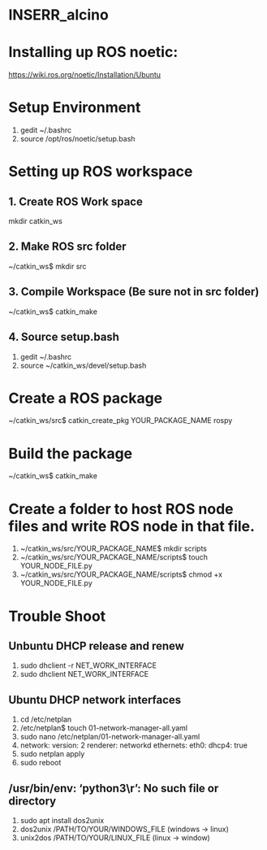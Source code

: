 # INSERR_alcino

# Installing up ROS noetic:
https://wiki.ros.org/noetic/Installation/Ubuntu

# Setup Environment
1) gedit ~/.bashrc
2) source /opt/ros/noetic/setup.bash

# Setting up ROS workspace

## 1. Create ROS Work space
mkdir catkin_ws

## 2. Make ROS src folder
~/catkin_ws$ mkdir src

## 3. Compile Workspace (Be sure not in src folder)
~/catkin_ws$ catkin_make

## 4. Source setup.bash
1) gedit ~/.bashrc
2) source ~/catkin_ws/devel/setup.bash

# Create a ROS package
~/catkin_ws/src$ catkin_create_pkg YOUR_PACKAGE_NAME rospy

# Build the package
~/catkin_ws$ catkin_make

# Create a folder to host ROS node files and write ROS node in that file.
1) ~/catkin_ws/src/YOUR_PACKAGE_NAME$ mkdir scripts
2) ~/catkin_ws/src/YOUR_PACKAGE_NAME/scripts$ touch YOUR_NODE_FILE.py
3) ~/catkin_ws/src/YOUR_PACKAGE_NAME/scripts$ chmod +x YOUR_NODE_FILE.py

# Trouble Shoot
## Unbuntu DHCP release and renew 
1) sudo dhclient -r NET_WORK_INTERFACE
2) sudo dhclient NET_WORK_INTERFACE

## Ubuntu DHCP network interfaces 
1) cd /etc/netplan
2) /etc/netplan$ touch 01-network-manager-all.yaml 
3) sudo nano /etc/netplan/01-network-manager-all.yaml
4) network:
     version: 2
     renderer: networkd
     ethernets:
       eth0:
         dhcp4: true
5) sudo netplan apply
6) sudo reboot
   
## /usr/bin/env: ‘python3\r’: No such file or directory
1) sudo apt install dos2unix
2) dos2unix /PATH/TO/YOUR/WINDOWS_FILE (windows -> linux)
3) unix2dos /PATH/TO/YOUR/LINUX_FILE (linux -> window)
